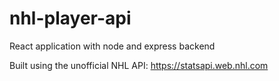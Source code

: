 # nhl-player-api

React application with node and express backend

Built using the unofficial NHL API: https://statsapi.web.nhl.com
